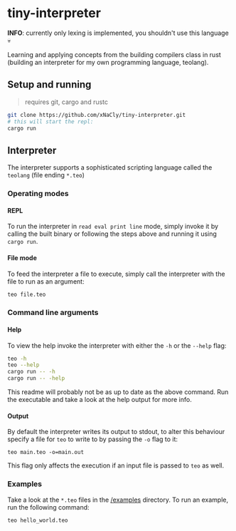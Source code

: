 # tiny-interpreter

**INFO**: currently only lexing is implemented, you shouldn't use this language 💀

Learning and applying concepts from the building compilers class in rust (building an interpreter for my own programming language, teolang).

## Setup and running

> requires git, cargo and rustc

```bash
git clone https://github.com/xNaCly/tiny-interpreter.git
# this will start the repl:
cargo run
```

## Interpreter

The interpreter supports a sophisticated scripting language called the `teolang` (file ending `*.teo`)

### Operating modes

#### REPL

To run the interpreter in `read eval print line` mode, simply invoke it by calling the built binary or following the steps above and running it using `cargo run`.

#### File mode

To feed the interpreter a file to execute, simply call the interpreter with the file to run as an argument:

```bash
teo file.teo
```

### Command line arguments

#### Help

To view the help invoke the interpreter with either the `-h` or the `--help` flag:

```bash
teo -h
teo --help
cargo run -- -h
cargo run -- -help
```

This readme will probably not be as up to date as the above command. Run the executable and take a look at the help output for more info.

#### Output

By default the interpreter writes its output to stdout, to alter this behaviour specify a file for `teo` to write to by passing the `-o` flag to it:

```
teo main.teo -o=main.out
```

This flag only affects the execution if an input file is passed to `teo` as well.

### Examples

Take a look at the `*.teo` files in the [/examples](/examples) directory. To run an example, run the following command:

```
teo hello_world.teo
```

